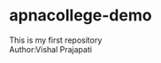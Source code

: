 # apnacollege-demo
This is my first repository
<br>
Author:Vishal Prajapati
<!-- #clone:cloning a repository on our local machine
git clone <-some link-> 
#cd:change directory
#status : display the status of code-->

<!-- 1.untracked:new files that git doesn't yet track
2.modified:changed
3.staged:file is ready to be committed
4.unmodified:unchanged -->

<!-- Add & Commit
add-adds new or changed files in your workimg directory to the Git staging area
git add <-file name->

commit-it is the record of the change
git commit-m "some message" -->

  